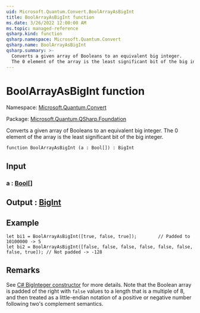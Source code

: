 ```yaml
---
uid: Microsoft.Quantum.Convert.BoolArrayAsBigInt
title: BoolArrayAsBigInt function
ms.date: 3/26/2022 12:00:00 AM
ms.topic: managed-reference
qsharp.kind: function
qsharp.namespace: Microsoft.Quantum.Convert
qsharp.name: BoolArrayAsBigInt
qsharp.summary: >-
  Converts a given array of Booleans to an equivalent big integer.
  The 0 element of the array is the least significant bit of the big integer.
---
```


# BoolArrayAsBigInt function

Namespace: [Microsoft.Quantum.Convert](xref:Microsoft.Quantum.Convert)

Package: [Microsoft.Quantum.QSharp.Foundation](https://nuget.org/packages/Microsoft.Quantum.QSharp.Foundation)


Converts a given array of Booleans to an equivalent big integer.The 0 element of the array is the least significant bit of the big integer.

```qsharp
function BoolArrayAsBigInt (a : Bool[]) : BigInt
```


## Input

### a : [Bool](xref:microsoft.quantum.qsharp.valueliterals#bool-literals)[]





## Output : [BigInt](xref:microsoft.quantum.qsharp.valueliterals#bigint-literals)



## Example

```qsharplet bi1 = BoolArrayAsBigInt([true, false, true]);        // Padded to 10100000 -> 5let bi2 = BoolArrayAsBigInt([false, false, false, false, false, false, false, true]); // Not padded -> -128```

## Remarks

See [C# BigInteger constructor](https://docs.microsoft.com/dotnet/api/system.numerics.biginteger.-ctor?view=netframework-4.7.2#System_Numerics_BigInteger__ctor_System_Int64_) for more details.Note that the Boolean array is padded of the right with `false` values to a length that is a multiple of 8,and then treated as a little-endian notation of a positive or negative number following two's complement semantics.